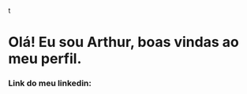 t<div>
<h1> Olá! Eu sou Arthur, boas vindas ao meu perfil.</h1>
</div>

<h3>Link do meu linkedin: </h3>
  
<a href="https://www.linkedin.com/in/arthurcunhalima" target="_blank"></a> 
